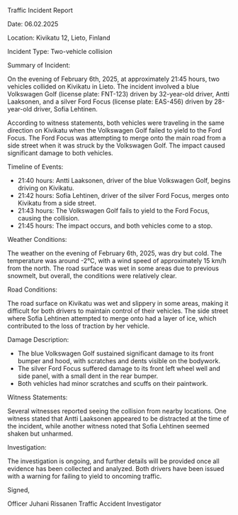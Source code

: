 Traffic Incident Report

Date: 06.02.2025

Location: Kivikatu 12, Lieto, Finland

Incident Type: Two-vehicle collision

Summary of Incident:

On the evening of February 6th, 2025, at approximately 21:45 hours, two vehicles collided on Kivikatu in Lieto. The incident involved a blue Volkswagen Golf (license plate: FNT-123) driven by 32-year-old driver, Antti Laaksonen, and a silver Ford Focus (license plate: EAS-456) driven by 28-year-old driver, Sofia Lehtinen.

According to witness statements, both vehicles were traveling in the same direction on Kivikatu when the Volkswagen Golf failed to yield to the Ford Focus. The Ford Focus was attempting to merge onto the main road from a side street when it was struck by the Volkswagen Golf. The impact caused significant damage to both vehicles.

Timeline of Events:

* 21:40 hours: Antti Laaksonen, driver of the blue Volkswagen Golf, begins driving on Kivikatu.
* 21:42 hours: Sofia Lehtinen, driver of the silver Ford Focus, merges onto Kivikatu from a side street.
* 21:43 hours: The Volkswagen Golf fails to yield to the Ford Focus, causing the collision.
* 21:45 hours: The impact occurs, and both vehicles come to a stop.

Weather Conditions:

The weather on the evening of February 6th, 2025, was dry but cold. The temperature was around -2°C, with a wind speed of approximately 15 km/h from the north. The road surface was wet in some areas due to previous snowmelt, but overall, the conditions were relatively clear.

Road Conditions:

The road surface on Kivikatu was wet and slippery in some areas, making it difficult for both drivers to maintain control of their vehicles. The side street where Sofia Lehtinen attempted to merge onto had a layer of ice, which contributed to the loss of traction by her vehicle.

Damage Description:

* The blue Volkswagen Golf sustained significant damage to its front bumper and hood, with scratches and dents visible on the bodywork.
* The silver Ford Focus suffered damage to its front left wheel well and side panel, with a small dent in the rear bumper.
* Both vehicles had minor scratches and scuffs on their paintwork.

Witness Statements:

Several witnesses reported seeing the collision from nearby locations. One witness stated that Antti Laaksonen appeared to be distracted at the time of the incident, while another witness noted that Sofia Lehtinen seemed shaken but unharmed.

Investigation:

The investigation is ongoing, and further details will be provided once all evidence has been collected and analyzed. Both drivers have been issued with a warning for failing to yield to oncoming traffic.

Signed,

Officer Juhani Rissanen
Traffic Accident Investigator